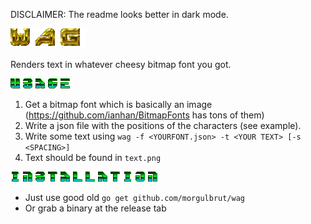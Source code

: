 DISCLAIMER: The readme looks better in dark mode.

![WAG](example/wag.png)

Renders text in whatever cheesy bitmap font you got.

![Usage](example/usage.png)

1. Get a bitmap font which is basically an image (https://github.com/ianhan/BitmapFonts has tons of them)
2. Write a json file with the positions of the characters (see example).
3. Write some text using `wag -f <YOURFONT.json> -t <YOUR TEXT> [-s <SPACING>]`
4. Text should be found in `text.png`

![Installation](example/installation.png)

* Just use good old `go get github.com/morgulbrut/wag`
* Or grab a binary at the release tab
